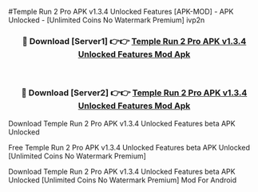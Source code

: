#Temple Run 2 Pro APK v1.3.4 Unlocked Features [APK-MOD] - APK Unlocked - [Unlimited Coins No Watermark Premium] ivp2n



<div align="center">

<h3>🔴 Download [Server1] 👉👉 <a href="https://momento.my/?title=Temple_Run_2_Pro_APK_v1.3.4_Unlocked_Features">Temple Run 2 Pro APK v1.3.4 Unlocked Features Mod Apk</a></h3><br>

<h3>🔴 Download [Server2] 👉👉 <a href="https://momento.my/?title=Temple_Run_2_Pro_APK_v1.3.4_Unlocked_Features">Temple Run 2 Pro APK v1.3.4 Unlocked Features Mod Apk</a></h3>
</div>



Download Temple Run 2 Pro APK v1.3.4 Unlocked Features beta APK Unlocked

Free Temple Run 2 Pro APK v1.3.4 Unlocked Features beta APK Unlocked [Unlimited Coins No Watermark Premium]

Download Temple Run 2 Pro APK v1.3.4 Unlocked Features beta APK Unlocked [Unlimited Coins No Watermark Premium] Mod For Android
